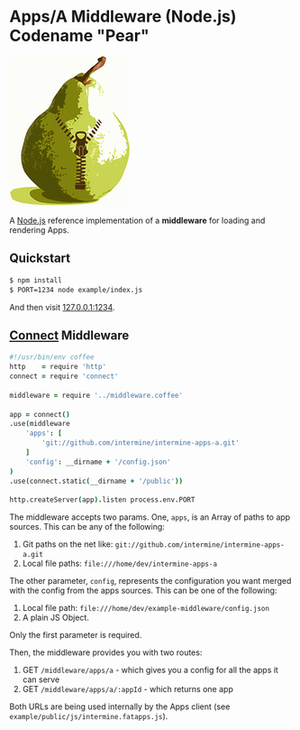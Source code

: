 # Apps/A Middleware (Node.js) Codename "Pear"

![image](https://github.com/intermine/apps-a-middleware/raw/master/pear.png)

A [Node.js](http://nodejs.org/) reference implementation of a **middleware** for loading and rendering Apps.

## Quickstart

```bash
$ npm install
$ PORT=1234 node example/index.js
```

And then visit [127.0.0.1:1234](http://127.0.0.1:1234).

## [Connect](http://www.senchalabs.org/connect/) Middleware

```coffeescript
#!/usr/bin/env coffee
http    = require 'http'
connect = require 'connect'

middleware = require '../middleware.coffee'

app = connect()
.use(middleware
    'apps': [
        'git://github.com/intermine/intermine-apps-a.git'
    ]
    'config': __dirname + '/config.json'
)
.use(connect.static(__dirname + '/public'))

http.createServer(app).listen process.env.PORT
```

The middleware accepts two params. One, `apps`, is an Array of paths to app sources. This can be any of the following:

1. Git paths on the net like: `git://github.com/intermine/intermine-apps-a.git`
1. Local file paths: `file:///home/dev/intermine-apps-a`

The other parameter, `config`, represents the configuration you want merged with the config from the apps sources. This can be one of the following:

1. Local file path: `file:///home/dev/example-middleware/config.json`
1. A plain JS Object.

Only the first parameter is required.

Then, the middleware provides you with two routes:

1. GET `/middleware/apps/a` - which gives you a config for all the apps it can serve
2. GET `/middleware/apps/a/:appId` - which returns one app

Both URLs are being used internally by the Apps client (see `example/public/js/intermine.fatapps.js`).